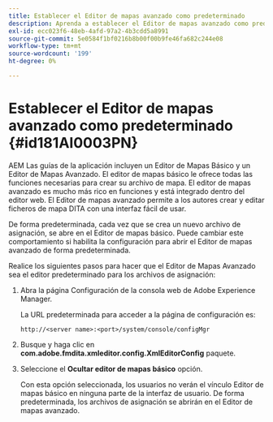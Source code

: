```yaml
---
title: Establecer el Editor de mapas avanzado como predeterminado
description: Aprenda a establecer el Editor de mapas avanzado como predeterminado
exl-id: ecc023f6-48eb-4afd-97a2-4b3cdd5a8991
source-git-commit: 5e0584f1bf0216b8b00f00b9fe46fa682c244e08
workflow-type: tm+mt
source-wordcount: '199'
ht-degree: 0%

---
```


# Establecer el Editor de mapas avanzado como predeterminado {#id181AI0003PN}

AEM Las guías de la aplicación incluyen un Editor de Mapas Básico y un Editor de Mapas Avanzado. El editor de mapas básico le ofrece todas las funciones necesarias para crear su archivo de mapa. El editor de mapas avanzado es mucho más rico en funciones y está integrado dentro del editor web. El Editor de mapas avanzado permite a los autores crear y editar ficheros de mapa DITA con una interfaz fácil de usar.

De forma predeterminada, cada vez que se crea un nuevo archivo de asignación, se abre en el Editor de mapas básico. Puede cambiar este comportamiento si habilita la configuración para abrir el Editor de mapas avanzado de forma predeterminada.

Realice los siguientes pasos para hacer que el Editor de Mapas Avanzado sea el editor predeterminado para los archivos de asignación:

1. Abra la página Configuración de la consola web de Adobe Experience Manager.

   La URL predeterminada para acceder a la página de configuración es:

   ```http
   http://<server name>:<port>/system/console/configMgr
   ```

1. Busque y haga clic en **com.adobe.fmdita.xmleditor.config.XmlEditorConfig** paquete.

1. Seleccione el **Ocultar editor de mapas básico** opción.

   Con esta opción seleccionada, los usuarios no verán el vínculo Editor de mapas básico en ninguna parte de la interfaz de usuario. De forma predeterminada, los archivos de asignación se abrirán en el Editor de mapas avanzado.

